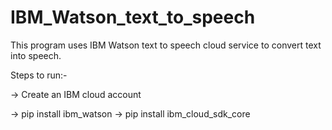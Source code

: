 # IBM_Watson_text_to_speech

This program uses IBM Watson text to speech cloud service to convert text into speech.

Steps to run:-
  
-> Create an IBM cloud account

-> pip install ibm_watson
-> pip install ibm_cloud_sdk_core

